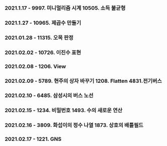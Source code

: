 ### 2021.1.17 - 9997. 미니멀리즘 시계 10505. 소득 불균형
### 2021.1.27 - 10965. 제곱수 만들기

### 2021.01.28 - 11315. 오목 판정

### 2021.02.02 - 10726. 이진수 표현

### 2021.02.08 - 1206. View

### 2021.02.09 - 5789. 현주의 상자 바꾸기 1208. Flatten 4831.전기버스

### 2021.02.10 - 6485. 삼성시의 버스 노선

### 2021.02.15 - 1234. 비밀번호 1493. 수의 새로운 연산

### 2021.02.16 - 3809. 화섭이의 정수 나열 1873. 상호의 배틀필드

### 2021.02.17 - 1221. GNS


